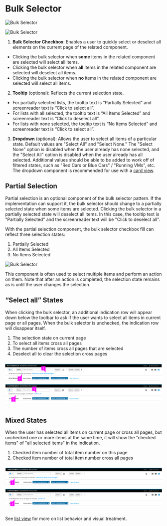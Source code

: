 # Bulk Selector

![Bulk Selector](img/BulkSelector-Callout1.png)

![Bulk Selector](img/BulkSelector-Callout2.png)

1. **Bulk Selector Checkbox**: Enables a user to quickly select or deselect all elements on the current page of the related component.
 * Clicking the bulk selector when **some** items in the related component are selected will select all items.
 * Clicking the bulk selector when **all** items in the related component are selected will deselect all items.
 * Clicking the bulk selector when **no** items in the related component are selected will select all items.
2. **Tooltip** (optional): Reflects the current selection state.
 * For partially selected lists, the tooltip text is “Partially Selected” and screenreader text is “Click to select all”.
 * For lists with all selected, the tooltip text is “All Items Selected” and screenreader text is “Click to deselect all”.
 * For lists with none selected, the tooltip text is “No Items Selected” and screenreader text is “Click to select all”.
3. **Dropdown** (optional): Allows the user to select all items of a particular state. Default values are "Select All" and "Select None." The "Select None" option is disabled when the user already has none selected, and the "Select All" option is disabled when the user already has all selected. Additional values should be able to be added to work off of filtered states, such as "Red Cars or Blue Cars" / "Running VMs", etc. The dropdown component is recommended for use with a [card view](http://www.patternfly.org/pattern-library/content-views/card-view/).

## Partial Selection
Partial selection is an optional component of the bulk selector pattern. If the implementation can support it, the bulk selector should change to a partially selected state when some items are selected. Clicking the bulk selector in a partially selected state will deselect all items. In this case, the tooltip text is "Partially Selected" and the screenreader text will be "Click to deselect all".

With the partial selection component, the bulk selector checkbox fill can reflect three selection states:

 1. Partially Selected
 2. All Items Selected
 3. No Items Selected


 ![Bulk Selector](img/BulkSelector-SelectionStates-All.png)


This component is often used to select multiple items and perform an action on them. Note that after an action is completed, the selection state remains as is until the user changes the selection.

## “Select all” States
When clicking the bulk selector, an additional indication row will appear down below the toolbar to ask if the user wants to select all items in current page or all pages. When the bulk selector is unchecked, the indication row will disappear itself.


 1. The selection state on current page
 2. To select all items cross all pages
 3. The number of items cross all pages that are selected
 4. Deselect all to clear the selection cross pages


 ![Bulk Selector](img/BulkSelector-SelectAll-State.png)


## Mixed States
When the user has selected all items on current page or cross all pages, but unchecked one or more items at the same time, it will show the "checked items" of "all selected items" in the indication.


1. Checked item number of total item number on this page
2. Checked item number of total item number cross all pages


![Bulk Selector](img/BulkSelector-Mixed-State.png)






See [list view](http://www.patternfly.org/pattern-library/content-views/list-view/) for more on list behavior and visual treatment.
